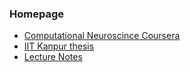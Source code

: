 ### Homepage

* [Computational Neuroscince Coursera](computational_neuroscience_models/README.md)
* [IIT Kanpur thesis](iitk_thesis/fmri_classification/README.md)
* [Lecture Notes](lecture_notes/Neuroscience.md)